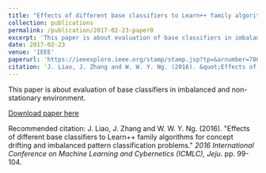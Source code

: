 ```yaml
---
title: "Effects of different base classifiers to Learn++ family algorithms for concept drifting and imbalanced pattern classification problems"
collection: publications
permalink: /publication/2017-02-23-paper0
excerpt: 'This paper is about evaluation of base classifiers in imbalanced and non-stationary environment.'
date: 2017-02-23
venue: 'IEEE'
paperurl: 'https://ieeexplore.ieee.org/stamp/stamp.jsp?tp=&arnumber=7860884'
citation: 'J. Liao, J. Zhang and W. W. Y. Ng. (2016). &quot;Effects of different base classifiers to Learn++ family algorithms for concept drifting and imbalanced pattern classification problems.&quot; <i>2016 International Conference on Machine Learning and Cybernetics (ICMLC)</i>. pp.99-104.'
---
```

This paper is about evaluation of base classifiers in imbalanced and non-stationary environment.

[Download paper here](https://ieeexplore.ieee.org/document/7860884)

Recommended citation: J. Liao, J. Zhang and W. W. Y. Ng. (2016). "Effects of different base classifiers to Learn++ family algorithms for concept drifting and imbalanced pattern classification problems." <i>2016 International Conference on Machine Learning and Cybernetics (ICMLC), Jeju</i>. pp. 99-104.
